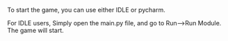 To start the game, you can use either IDLE or pycharm.

For IDLE users,
Simply open the main.py file, and go to Run-->Run Module. The game will start.